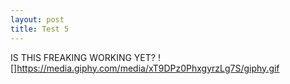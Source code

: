 ```yaml
---
layout: post
title: Test 5
---
```


IS THIS FREAKING WORKING YET?
![]https://media.giphy.com/media/xT9DPz0PhxgyrzLg7S/giphy.gif


